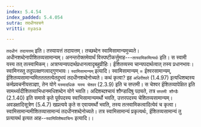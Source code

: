 ```yaml
---
index: 5.4.54
index_padded: 5.4.054
sutra: तदधीनवचने
vritti: nyasa

---
```

`तदधीनं तदायत्तम्` इति। तस्यायत्तं तदायत्तम्। तच्छब्देन स्वामिसामान्यमुच्यते। अधीनशब्देनापीशितव्यसामान्यम्। अनन्तरोक्तमेवार्थं विस्पष्टीकर्त्तुमाह---`तत्स्वमिकमित्यर्थः` इति। स स्वामी यस्य तत् तत्स्वामिकम्। अत्राप्यन्यपदार्थप्रधानत्वादृबहुव्रीहिः। ईशितव्यस्य चान्यपदार्थत्वात् तस्य प्रधानभावः। स्वामिनस्तु तदुपलक्षणत्वाद्गुणभावः। `स्वामिसामान्यम्` इत्यादि। स्वामिसामान्यम् = ईश्वरसामान्यम्, ईशितव्यसामान्यमिततततत्येतदुभयं तदधीनशब्देनोच्यते। कथं कृत्वा? इह `अधिरीश्वरे` (1.4.97) इत्यधिशब्दस्य कर्मप्रवचनीयसञ्ज्ञा, तेन योगे `यस्मादधिकं यस्य चेश्वर` (2.3.9) इति च सप्तमी। स चेश्वर ईशितव्यापेक्षित इति सामर्थ्यादीशितव्याभिधानमधिशब्देन योगे भवति। अदिशब्दश्चायं शौण्डादिषु पठ्यते, तत्र `सप्तमी शौण्डैः` (2.1.40) इति समासे कृते पूर्वपदस्य स्वाभिसामान्यमर्थो भवति, उत्तरपदस्य चेशितव्यसामान्यम्। अवडक्षादिसूत्रेण (5.4.7) खप्रत्यये कृते स एवायमर्थो भवति, तस्य तत्स्वामिकत्वादित्येवं च कृत्वा। स्वामिसामान्यमीशितव्यासामान्यं तदधीनशब्देनोच्यते। तत्र स्वामिसामान्यं प्रकृत्यर्थः, ईशितव्यसामान्यं तु प्रत्यायर्थ इत्यत आह--`स्वामिविशेषवाचिनः` इत्यादि।।